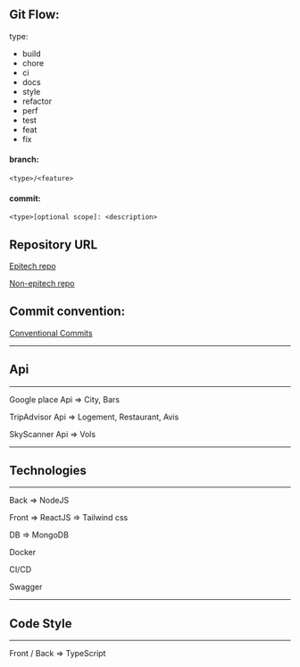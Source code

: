 ## Git Flow:
type:
- build
- chore
- ci
- docs
- style
- refactor
- perf
- test
- feat
- fix

#### branch:
  `<type>/<feature>`
#### commit:
  `<type>[optional scope]: <description>`

## Repository URL

[Epitech repo](https://github.com/EpitechMscProPromo2024/T-WEB-800-NAN_6)

[Non-epitech repo](https://github.com/Msc1-NAN24/T-WEB-800-NAN_6)

## Commit convention:

[Conventional Commits](www.conventionalcommits.org)


_____________
## Api
_____________

Google place Api =>  City, Bars

TripAdvisor Api => Logement, Restaurant, Avis

SkyScanner Api => Vols

_____________
## Technologies
_____________
Back => NodeJS

Front => ReactJS => Tailwind css

DB => MongoDB

Docker

CI/CD

Swagger

_____________
## Code Style
_____________

Front / Back => TypeScript
